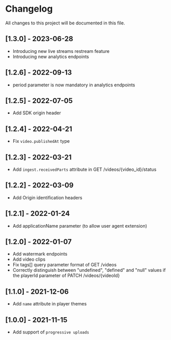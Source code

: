 # Changelog
All changes to this project will be documented in this file.

## [1.3.0] - 2023-06-28
- Introducing new live streams restream feature
- Introducing new analytics endpoints

## [1.2.6] - 2022-09-13
- period parameter is now mandatory in analytics endpoints

## [1.2.5] - 2022-07-05
- Add SDK origin header

## [1.2.4] - 2022-04-21
- Fix `video.publishedAt` type

## [1.2.3] - 2022-03-21
- Add `ingest.receivedParts` attribute in GET /videos/{video_id}/status

## [1.2.2] - 2022-03-09
- Add Origin identification headers

## [1.2.1] - 2022-01-24
- Add applicationName parameter (to allow user agent extension)

## [1.2.0] - 2022-01-07
- Add watermark endpoints
- Add video clips
- Fix tags[] query parameter format of GET /videos
- Correctly distinguish between "undefined", "defined" and "null" values if the playerId parameter of PATCH /videos/{videoId}

## [1.1.0] - 2021-12-06
- Add `name` attribute in player themes

## [1.0.0] - 2021-11-15
- Add support of `progressive uploads`
